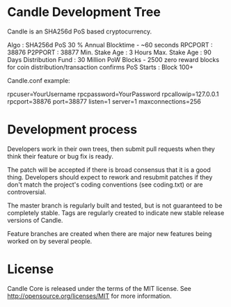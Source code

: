 
Candle Development Tree
===========================
Candle is an SHA256d PoS based cryptocurrency.


Algo : SHA256d
PoS 30 % Annual
Blocktime - ~60 seconds
RPCPORT : 38876
P2PPORT : 38877
Min. Stake Age : 3 Hours
Max. Stake Age : 90 Days
Distribution Fund : 30 Million
PoW Blocks - 2500 zero reward blocks for coin distribution/transaction confirms
PoS Starts : Block 100+




Candle.conf example:

rpcuser=YourUsername
rpcpassword=YourPassword
rpcallowip=127.0.0.1
rpcport=38876
port=38877
listen=1
server=1
maxconnections=256




Development process
===========================

Developers work in their own trees, then submit pull requests when
they think their feature or bug fix is ready.

The patch will be accepted if there is broad consensus that it is a
good thing.  Developers should expect to rework and resubmit patches
if they don't match the project's coding conventions (see coding.txt)
or are controversial.

The master branch is regularly built and tested, but is not guaranteed
to be completely stable. Tags are regularly created to indicate new
stable release versions of Candle.

Feature branches are created when there are major new features being
worked on by several people.


License
===========================
Candle Core is released under the terms of the MIT license. See http://opensource.org/licenses/MIT for more information.
